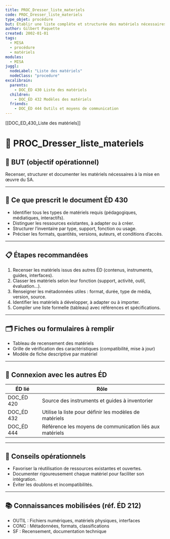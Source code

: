 ```yaml
---
title: PROC_Dresser_liste_materiels
code: PROC_Dresser_liste_materiels
type_objet: procédure
but: Établir une liste complète et structurée des matériels nécessaires pour implanter le SA, incluant les ressources physiques, numériques et médiatiques.
author: Gilbert Paquette
created: 2002-01-01
tags:
  - MISA
  - procédure
  - matériels
modules:
  - MISA
juggl:
  nodeLabel: "Liste des matériels"
  nodeClass: "procedure"
excalibrain:
  parents:
    - DOC_ÉD 430 Liste des matériels
  children:
    - DOC_ÉD 432 Modèles des matériels
  friends:
    - DOC_ÉD 444 Outils et moyens de communication
---
```

[[DOC_ED_430_Liste des matériels]]
# 🔧 PROC_Dresser_liste_materiels

## 🎯 BUT (objectif opérationnel)
Recenser, structurer et documenter les matériels nécessaires à la mise en œuvre du SA.

---

## 📌 Ce que prescrit le document ÉD 430
- Identifier tous les types de matériels requis (pédagogiques, médiatiques, interactifs).
- Distinguer les ressources existantes, à adapter ou à créer.
- Structurer l’inventaire par type, support, fonction ou usage.
- Préciser les formats, quantités, versions, auteurs, et conditions d’accès.

---

## 📋 Étapes recommandées
1. Recenser les matériels issus des autres ÉD (contenus, instruments, guides, interfaces).
2. Classer les matériels selon leur fonction (support, activité, outil, évaluation…).
3. Renseigner les métadonnées utiles : format, durée, type de média, version, source.
4. Identifier les matériels à développer, à adapter ou à importer.
5. Compiler une liste formelle (tableau) avec références et spécifications.

---

## 🗂 Fiches ou formulaires à remplir
- Tableau de recensement des matériels
- Grille de vérification des caractéristiques (compatibilité, mise à jour)
- Modèle de fiche descriptive par matériel

---

## 🔄 Connexion avec les autres ÉD
| ÉD lié | Rôle |
|--------|------|
| DOC_ÉD 420 | Source des instruments et guides à inventorier |
| DOC_ÉD 432 | Utilise la liste pour définir les modèles de matériels |
| DOC_ÉD 444 | Référence les moyens de communication liés aux matériels |

---

## 🧠 Conseils opérationnels
- Favoriser la réutilisation de ressources existantes et ouvertes.
- Documenter rigoureusement chaque matériel pour faciliter son intégration.
- Éviter les doublons et incompatibilités.

---

## 📚 Connaissances mobilisées (réf. ÉD 212)
- OUTIL : Fichiers numériques, matériels physiques, interfaces
- CONC : Métadonnées, formats, classifications
- SF : Recensement, documentation technique
